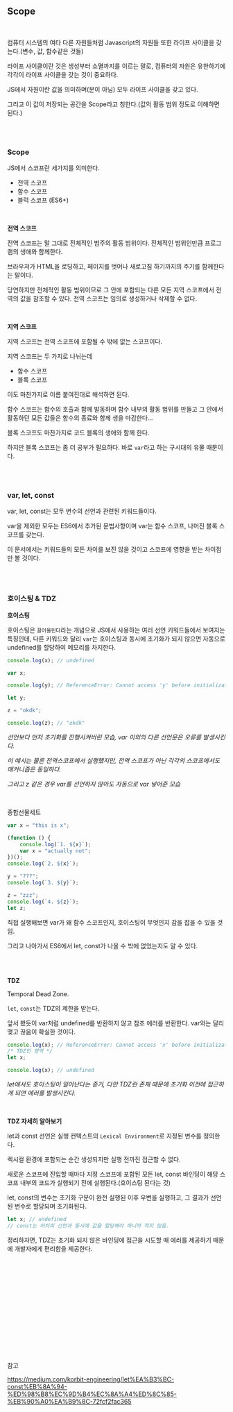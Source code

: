 ## Scope

<br>

컴퓨터 시스템의 여타 다른 자원들처럼 Javascript의 자원들 또한 라이프 사이클을 갖는다.(변수, 값, 함수같은 것들)

라이프 사이클이란 것은 생성부터 소멸까지를 이르는 말로, 컴퓨터의 자원은 유한하기에 각각이 라이프 사이클을 갖는 것이 중요하다.

JS에서 자원이란 값을 의미하며(문이 아님) 모두 라이프 사이클을 갖고 있다.

그리고 이 값이 저장되는 공간을 Scope라고 칭한다.(값의 활동 범위 정도로 이해하면 된다.)

<br>
<br>

### Scope

JS에서 스코프란 세가지를 의미한다.

- 전역 스코프
- 함수 스코프
- 블럭 스코프 (ES6+)

<br>

**전역 스코프**

전역 스코프는 말 그대로 전체적인 범주의 활동 범위이다. 전체적인 범위인만큼 프로그램의 생애와 함께한다.

브라우저가 HTML을 로딩하고, 페이지를 벗어나 새로고침 하기까지의 주기를 함께한다는 말이다.

당연하지만 전체적인 활동 범위이므로 그 안에 포함되는 다른 모든 지역 스코프에서 전역의 값을 참조할 수 있다. 전역 스코프는 임의로 생성하거나 삭제할 수 없다.

<br>

**지역 스코프**

지역 스코프는 전역 스코프에 포함될 수 밖에 없는 스코프이다.

지역 스코프는 두 가지로 나뉘는데

- 함수 스코프
- 블록 스코프

이도 마찬가지로 이름 붙여진대로 해석하면 된다.

함수 스코프는 함수의 호출과 함께 발동하며 함수 내부의 활동 범위를 만들고 그 안에서 활동하던 모든 값들은 함수의 종료와 함께 생을 마감한다...

블록 스코프도 마찬가지로 코드 블록의 생애와 함께 한다.

하지만 블록 스코프는 좀 더 공부가 필요하다. 바로 `var`라고 하는 구시대의 유물 때문이다.

<br>
<br>

### var, let, const

var, let, const는 모두 변수의 선언과 관련된 키워드들이다.

var을 제외한 모두는 ES6에서 추가된 문법사항이며 var는 함수 스코프, 나머진 블록 스코프를 갖는다.

이 문서에서는 키워드들의 모든 차이를 보진 않을 것이고 스코프에 영향을 받는 차이점만 볼 것이다.

<br>
<br>

### 호이스팅 & TDZ

**호이스팅**

호이스팅은 `끌어올린다`라는 개념으로 JS에서 사용하는 여러 선언 키워드들에서 보여지는 특징인데, 다른 키워드와 달리 `var`는 호이스팅과 동시에 초기화가 되지 않으면 자동으로 undefined를 할당하여 메모리를 차지한다.

```js
console.log(x); // undefined

var x;

console.log(y); // ReferenceError: Cannot access 'y' before initialization

let y;

z = "okdk";

console.log(z); // "okdk"
```

_선언보다 먼저 초기화를 진행시켜버린 모습, var 이외의 다른 선언문은 오류를 발생시킨다._

_이 예시는 물론 전역스코프에서 실행했지만, 전역 스코프가 아닌 각각의 스코프에서도 매커니즘은 동일하다._

_그리고 z 같은 경우 var를 선언하지 않아도 자동으로 var 넣어준 모습_

<br>

종합선물세트

```js
var x = "this is x";

(function () {
	console.log(`1. ${x}`);
	var x = "actually not";
})();
console.log(`2. ${x}`);

y = "???";
console.log(`3. ${y}`);

z = "zzz";
console.log(`4. ${z}`);
let z;
```

직접 실행해보면 var가 왜 함수 스코프인지, 호이스팅이 무엇인지 감을 잡을 수 있을 것임.

그리고 나아가서 ES6에서 let, const가 나올 수 밖에 없었는지도 알 수 있다.

<br>
<br>

**TDZ**

Temporal Dead Zone.

`let`, `const`는 TDZ의 제한을 받는다.

앞서 봤듯이 var처럼 undefined를 반환하지 않고 참조 에러를 반환한다. var와는 달리 맺고 끊음이 확실한 것이다.

```js
console.log(x); // ReferenceError: Cannot access 'x' before initialization
/* TDZ인 영역 */
let x;

console.log(x); // undefined
```

_let에서도 호이스팅이 일어난다는 증거, 다만 TDZ란 존재 때문에 초기화 이전에 접근하게 되면 에러를 발생시킨다._

<br>

**TDZ 자세히 알아보기**

let과 const 선언은 실행 컨텍스트의 `Lexical Environment`로 지정된 변수를 정의한다.

렉시컬 환경에 포함되는 순간 생성되지만 실행 전까진 접근할 수 없다.

새로운 스코프에 진입할 때마다 지정 스코프에 포함된 모든 let, const 바인딩이 해당 스코프 내부의 코드가 실행되기 전에 실행된다.(호이스팅 된다는 것)

let, const의 변수는 초기화 구문이 완전 실행된 이후 우변을 실행하고, 그 결과가 선언된 변수로 할당되며 초기화된다.

```js
let x; // undefined
// const는 어차피 선언과 동시에 값을 할당해야 하니까 적지 않음.
```

정리하자면, TDZ는 초기화 되지 않은 바인딩에 접근을 시도할 때 에러를 제공하기 때문에 개발자에게 편리함을 제공한다.

<br>
<br>
<br>
<br>
<br>
<br>
<br>
<br>
<br>
<br>
<br>
<br>
<br>

참고

https://medium.com/korbit-engineering/let%EA%B3%BC-const%EB%8A%94-%ED%98%B8%EC%9D%B4%EC%8A%A4%ED%8C%85-%EB%90%A0%EA%B9%8C-72fcf2fac365
